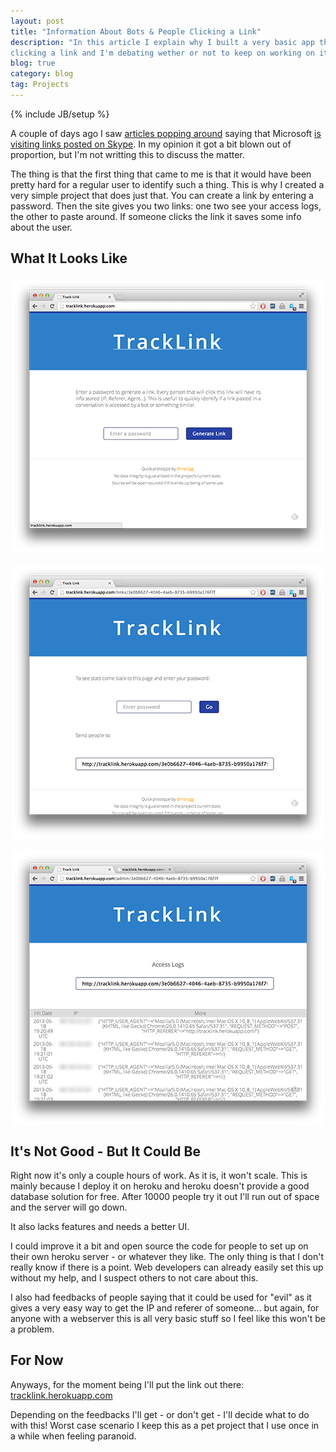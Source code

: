 ```yaml
---
layout: post
title: "Information About Bots & People Clicking a Link"
description: "In this article I explain why I built a very basic app that lets you know who is
clicking a link and I'm debating wether or not to keep on working on it."
blog: true
category: blog
tag: Projects
---
```


{% include JB/setup %}

A couple of days ago I saw
[articles popping around](http://www.zdnet.com/is-microsoft-reading-your-skype-instant-messages-7000015388/)
saying that Microsoft
[is visiting links posted on Skype](http://www.h-online.com/security/news/item/Skype-with-care-Microsoft-is-reading-everything-you-write-1862870.html). In my opinion it got a bit blown out of proportion, but I'm
not writting this to discuss the matter.

The thing is that the first thing that came to me is that it would have
been pretty hard for a regular user to identify such a thing.
This is why I created a very simple project that does just that.
You can create a link by entering a password. Then the site gives you
two links: one two see your access logs, the other to paste around.
If someone clicks the link it saves some info about the user.

## What It Looks Like

<img src='/assets/blog/t1.png' alt='' style='margin:20px auto; display: block'/>

<img src='/assets/blog/t2.png' alt='' style='margin:20px auto; display: block'/>

<img src='/assets/blog/t3.png' alt='' style='margin:20px auto; display: block'/>

## It's Not Good - But It Could Be

Right now it's only a couple hours of work. As it is, it won't scale.
This is mainly because I deploy it on heroku and heroku doesn't provide a good
database solution for free. After 10000 people try it out I'll run out
of space and the server will go down.

It also lacks features and needs a better UI.

I could improve it a bit and open source the code for people to set up on
their own heroku server - or whatever they like. The only thing is that
I don't really know if there is a point. Web developers can already
easily set this up without my help, and I suspect others to not care about this.

I also had feedbacks of people saying that it could be used for "evil" as
it gives a very easy way to get the IP and referer of someone... but
again, for anyone with a webserver this is all very basic stuff so I
feel like this won't be a problem.

## For Now

Anyways, for the moment being I'll put the link out there:
[tracklink.herokuapp.com](http://tracklink.herokuapp.com)

Depending on the feedbacks I'll get - or don't get - I'll decide what to
do with this! Worst case scenario I keep this as a pet project that I
use once in a while when feeling paranoid.
